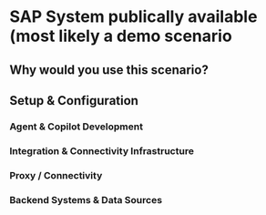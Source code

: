 # SAP System publically available (most likely a demo scenario

## Why would you use this scenario?

## Setup & Configuration
### Agent & Copilot Development 

### Integration & Connectivity Infrastructure

### Proxy / Connectivity

### Backend Systems & Data Sources

